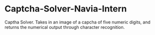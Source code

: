 # Captcha-Solver-Navia-Intern
Captha Solver. Takes in an image of a capcha of five numeric digits, and returns the numerical output through character recognition.
